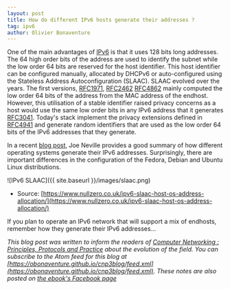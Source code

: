 ```yaml
---
layout: post
title: How do different IPv6 hosts generate their addresses ?
tag: ipv6
author: Olivier Bonaventure
---
```


One of the main advantages of [IPv6](https://www.computer-networking.info/2nd/html/protocols/ipv6.html#ip-version-6) is that it uses 128 bits long addresses. The 64 high order bits of the address are used to identify the subnet while the low order 64 bits are reserved for the host identifier. This host identifier can be configured manually, allocated by DHCPv6 or auto-configured using the Stateless Address Autoconfiguration (SLAAC). SLAAC evolved over the years. The first versions, [RFC1971](https://tools.ietf.org/html/rfc1971), [RFC2462](https://tools.ietf.org/html/rfc2462)  [RFC4862](https://tools.ietf.org/html/rfc4862) mainly computed the low order 64 bits of the address from the MAC address of the endhost. However, this utilisation of a stable identifier raised privacy concerns as a host would use the same low order bits in any IPv6 address that it generates  [RFC3041](https://tools.ietf.org/html/rfc3041). Today's stack implement the privacy extensions defined in [RFC4941](https://tools.ietf.org/html/rfc4941) and generate random identifiers that are used as the low order 64 bits of the IPv6 addresses that they generate.

In a recent [blog post](https://www.nullzero.co.uk/ipv6-slaac-host-os-address-allocation/), Joe Neville provides a good summary of how different operating systems generate their IPv6 addresses. Surprisingly, there are important differences in the configuration of the Fedora, Debian and Ubuntu Linux distributions.

![IPv6 SLAAC]({{ site.baseurl }}/images/slaac.png)
- Source: [https://www.nullzero.co.uk/ipv6-slaac-host-os-address-allocation/](https://www.nullzero.co.uk/ipv6-slaac-host-os-address-allocation/)


If you plan to operate an IPv6 network that will support a mix of endhosts, remember how they generate their IPv6 addresses...

*This blog post was written to inform the readers of [Computer Networking : Principles, Protocols and Practice](https://www.computer-networking.info) about the evolution of the field. You can subscribe to the Atom feed for this blog at [https://obonaventure.github.io/cnp3blog/feed.xml](https://obonaventure.github.io/cnp3blog/feed.xml). These notes are also posted on [the ebook's Facebook page](https://www.facebook.com/Computer-Networking-Principles-Protocols-and-Practice-129951043755620/)*